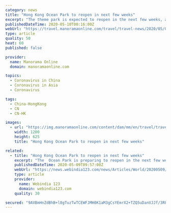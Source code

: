 ```yaml
---
category: news
title: "Hong Kong Ocean Park to reopen in next few weeks"
excerpt: "The theme park is expected to reopen in the next few weeks, and will focus on local visitors in the short run..Hong Kong Ocean Park. Theme park. COVID-19. coronavirus. Hong Kong Tourism Board.Travel News."
publishedDateTime: 2020-05-10T00:16:00Z
webUrl: "https://travel.manoramaonline.com/travel/travel-news/2020/05/09/hong-kong-ocean-park-to-reopen-few-weeks.html"
type: article
quality: 50
heat: 60
published: false

provider:
  name: Manorama Online
  domain: manoramaonline.com

topics:
  - Coronavirus in China
  - Coronavirus in Asia
  - Coronavirus

tags:
  - China-HongKong
  - CN
  - CN-HK

images:
  - url: "https://img.manoramaonline.com/content/dam/mm/en/travel/travel-news/images/2020/5/9/ocean-park-hong-kong.jpg"
    width: 1200
    height: 625
    title: "Hong Kong Ocean Park to reopen in next few weeks"

related:
  - title: "Hong Kong Ocean Park to reopen in next few weeks"
    excerpt: "The  Ocean Park is preparing to reopen in the next few weeks in light of improving signs of the COVID-19 pandemic, Chief Executive of the theme park Matthias Li said. The Ocean Park has been closed since late January to avoid the spread of the virus,"
    publishedDateTime: 2020-05-09T09:57:00Z
    webUrl: "https://news.webindia123.com/news/Articles/World/20200509/3555151.html"
    type: article
    provider:
      name: Webindia 123
      domain: webindia123.com
    quality: 30

secured: "9AVBmHnZdBhB+l8gTuzTwTCEWFJMH0K1aM3gCsYEmrX2+TZQ5uDanVJJf/3RF8onJ28YjhFeX4aKaLJMyID1rv78qmZYf8hGyZPor+WUrV2g+WWJkvMFYlBKCOH2yXLZ6N3ef1ry/V/RcqvXb2LKljqtPbeCRVExILs0Y6MVot+WOsiRKESdpb2aRUFQpI0y9IIByc3hEbw0hAHzCyrYCo5g/i8nSy4U4VqlYIf9aldl1pfN9HJoT4ufJpD2peiGupR2Sveuq0sRF+Al9QhKGw0ywhSCi4p8/tTt6+yAinAy4SF3Soq9cPufc+6QAKWF;ZEUUombKk6M0/1Ty38AeZw=="
---
```


